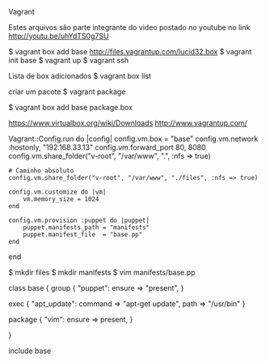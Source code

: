 Vagrant

Estes arquivos são parte integrante do video postado no youtube no link http://youtu.be/uhYdTS0g7SU



$ vagrant box add base http://files.vagrantup.com/lucid32.box
$ vagrant init base
$ vagrant up
$ vagrant ssh

Lista de box adicionados
$ vagrant box list

criar um pacote
$ vagrant package

$ vagrant box add base package.box

https://www.virtualbox.org/wiki/Downloads
http://www.vagrantup.com/

Vagrant::Config.run do |config|
    config.vm.box = "base"
    config.vm.network :hostonly, "192.168.33.13"
    config.vm.forward_port 80, 8080
    config.vm.share_folder("v-root", "/var/www", ".", :nfs => true)

    # Caminho absoluto
    config.vm.share_folder("v-root", "/var/www", "./files", :nfs => true)

    config.vm.customize do |vm|
        vm.memory_size = 1024
    end

    config.vm.provision :puppet do |puppet|
        puppet.manifests_path = "manifests"
        puppet.manifest_file  = "base.pp"
    end
end


$ mkdir files
$ mkdir manifests
$ vim manifests/base.pp

class base {
  group { "puppet":
    ensure => "present",
  }

  exec { "apt_update":
    command => "apt-get update",
    path    => "/usr/bin"
  }

  package { "vim":
    ensure => present,
  }

}

include base







